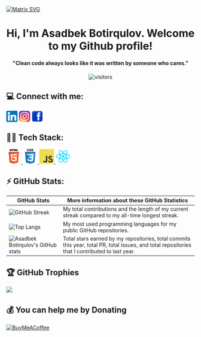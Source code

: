   [![Matrix SVG](https://raw.githubusercontent.com/rodrigograca31/rodrigograca31/master/matrix.svg)](https://www.youtube.com/watch?v=SDkAGkd4NLc) 

<h1 align="center">Hi, I'm Asadbek Botirqulov. Welcome to my Github profile!</h1>

<p>
  <h4 align="center"><b>"Clean code always looks like it was written by someone who cares."</b></h4>
</p>

<p align="center">
    <img align="center" alt="visitors" src="https://gpvc.arturio.dev/asadbek07dev" />
</p>

## 💻 Connect with me:
<p align="left">
<a href="https://www.linkedin.com/in/asadbek-botirqulov-755627269/" target="blank"><img align="center" src="https://github.com/asadbekdev07/asadbekdev07/blob/main/logo/linkedln_logo.png" alt="asadbekdev07" height="30" width="30" /></a>
<a href="https://www.instagram.com/asadbek_botirqulov/" target="blank"><img align="center" src="https://github.com/asadbekdev07/asadbekdev07/blob/main/logo/instagram_logo.png" alt="asadbekdev07" height="30" width="30" /></a>
<a href="https://www.facebook.com/profile.php?id=100035496272420" target="blank"><img align="center" src="https://github.com/asadbekdev07/asadbekdev07/blob/main/logo/logo-facebook-facebook-logo-transparent-png-pictures-icons-and-0.png" alt="asadbekdev07" height="30" width="30" /></a>

## 👨‍💻 Tech Stack:
 <p align="left">
  <a href="https://www.w3schools.com/html5/" target="_blank" rel="noreferrer"> <img src="https://raw.githubusercontent.com/devicons/devicon/master/icons/html5/html5-original-wordmark.svg" alt="html5" width="40" height="40"/> </a>
  <a href="https://www.w3schools.com/css/" target="_blank" rel="noreferrer"> <img src="https://raw.githubusercontent.com/devicons/devicon/master/icons/css3/css3-original-wordmark.svg" alt="css3" width="40" height="40"/> </a>
   <a href="https://www.w3schools.com/js/" target="_blank" rel="noreferrer"> <img src="https://raw.githubusercontent.com/devicons/devicon/1119b9f84c0290e0f0b38982099a2bd027a48bf1/icons/javascript/javascript-original.svg" alt="js" width="40" height="40"/> </a>
   <a href="https://www.w3schools.com/react/" target="_blank" rel="noreferrer"> <img src="https://github.com/asadbekdev07/asadbekdev07/blob/main/logo/pngwing.com.png" alt="js" width="40" height="40"/> </a>

  ## ⚡ GitHub Stats:
  
<!-- TABLE -->
| GitHub Stats | More information about these GitHub Statistics |
|---|---|
| ![GitHub Streak](https://github-readme-streak-stats.herokuapp.com/?user=asadbekdev07&count_private=true&show_icons=true&custom_title=Github&theme=tokyonight&bg_color=0,000000,130F40&layout=compact&border_radius=8) | My total contributions and the length of my current streak compared to my all-time longest streak.  |
| ![Top Langs](https://github-readme-stats.vercel.app/api/top-langs/?username=asadbekdev07&count_private=true&theme=tokyonight&bg_color=0,000000,130F40&layout=compact&border_radius=8&langs_count=20&hide=swift) | My most used programming languages for my public GitHub repositories. |
| ![Asadbek Botirqulov's GitHub stats](https://github-readme-stats.vercel.app/api?username=asadbekdev07&show_icons=true&count_private=true&theme=tokyonight&bg_color=0,000000,130F40&layout=compact&border_radius=10) | Total stars earned by my repositories, total commits this year, total PR, total issues, and total repositories that I contributed to last year. |

   ## 🏆 GitHub Trophies
![](https://github-profile-trophy.vercel.app/?username=asadbekdev07&theme=onestar&no-frame=false&no-bg=false&margin-w=4)

  ## 💰 You can help me by Donating
  [![BuyMeACoffee](https://img.shields.io/badge/Buy%20Me%20a%20Coffee-ffdd00?style=for-the-badge&logo=buy-me-a-coffee&logoColor=black)](https://buymeacoffee.com/https://www.buymeacoffee.com/asadbekdev07) 

